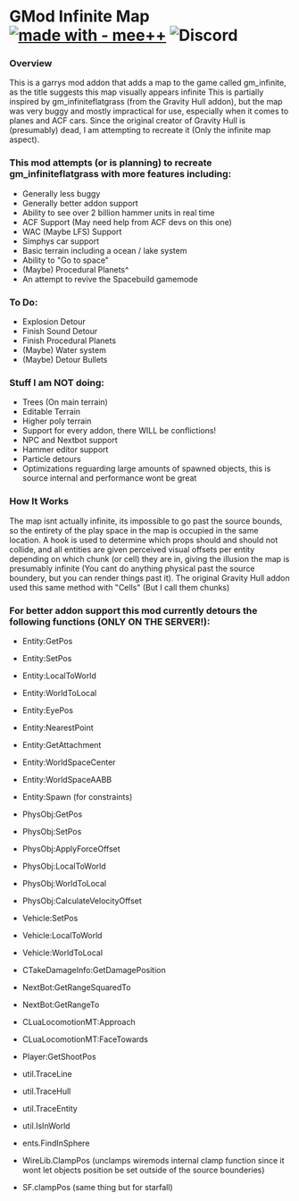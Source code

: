 # GMod Infinite Map [![made with - mee++](https://img.shields.io/badge/made_with-mee%2B%2B-2ea44f)](https://) ![Discord](https://img.shields.io/discord/962140720192421928?label=Discord) 

### Overview
This is a garrys mod addon that adds a map to the game called gm_infinite, as the title suggests this map visually appears infinite
This is partially inspired by gm_infiniteflatgrass (from the Gravity Hull addon), but the map was very buggy and mostly impractical for use, especially when it comes to planes and ACF cars. Since the original creator of Gravity Hull is (presumably) dead, I am attempting to recreate it (Only the infinite map aspect).

### This mod attempts (or is planning) to recreate gm_infiniteflatgrass with more features including:
* Generally less buggy
* Generally better addon support
* Ability to see over 2 billion hammer units in real time
* ACF Support (May need help from ACF devs on this one)
* WAC (Maybe LFS) Support
* Simphys car support
* Basic terrain including a ocean / lake system
* Ability to "Go to space"
* (Maybe) Procedural Planets^
* An attempt to revive the Spacebuild gamemode

### To Do:
* Explosion Detour
* Finish Sound Detour
* Finish Procedural Planets
* (Maybe) Water system
* (Maybe) Detour Bullets

### Stuff I am NOT doing:
* Trees (On main terrain)
* Editable Terrain
* Higher poly terrain
* Support for every addon, there WILL be conflictions!
* NPC and Nextbot support
* Hammer editor support
* Particle detours
* Optimizations reguarding large amounts of spawned objects, this is source internal and performance wont be great

### How It Works
The map isnt actually infinite, its impossible to go past the source bounds, so the entirety of the play space in the map is occupied in the same location. A hook is used to determine which props should and should not collide, and all entities are given perceived visual offsets per entity depending on which chunk (or cell) they are in, giving the illusion the map is presumably infinite (You cant do anything physical past the source boundery, but you can render things past it). The original Gravity Hull addon used this same method with "Cells" (But I call them chunks)

### For better addon support this mod currently detours the following functions (ONLY ON THE SERVER!):
* Entity:GetPos
* Entity:SetPos
* Entity:LocalToWorld
* Entity:WorldToLocal
* Entity:EyePos
* Entity:NearestPoint
* Entity:GetAttachment
* Entity:WorldSpaceCenter
* Entity:WorldSpaceAABB
* Entity:Spawn (for constraints)

* PhysObj:GetPos
* PhysObj:SetPos
* PhysObj:ApplyForceOffset
* PhysObj:LocalToWorld
* PhysObj:WorldToLocal
* PhysObj:CalculateVelocityOffset

* Vehicle:SetPos
* Vehicle:LocalToWorld
* Vehicle:WorldToLocal

* CTakeDamageInfo:GetDamagePosition

* NextBot:GetRangeSquaredTo
* NextBot:GetRangeTo

* CLuaLocomotionMT:Approach
* CLuaLocomotionMT:FaceTowards

* Player:GetShootPos

* util.TraceLine
* util.TraceHull
* util.TraceEntity
* util.IsInWorld
* ents.FindInSphere
* WireLib.ClampPos (unclamps wiremods internal clamp function since it wont let objects position be set outside of the source bounderies)
* SF.clampPos (same thing but for starfall)
